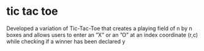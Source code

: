 # tic tac toe
Developed a variation of Tic-Tac-Toe that creates a playing field of n by n boxes and allows users to enter an ”X” or
an ”O” at an index coordinate (r,c) while checking if a winner has been declared y
